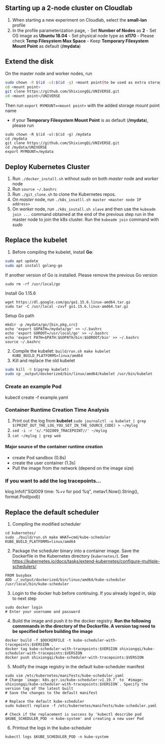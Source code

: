 ## Starting up a 2-node cluster on Cloudlab 
1. When starting a new experiment on Cloudlab, select the **small-lan** profile
2. In the profile parameterization page, 
        - Set **Number of Nodes** as **2**
        - Set OS image as **Ubuntu 18.04**
        - Set physical node type as **xl170**
        - Please check **Temp Filesystem Max Space**
        - Keep **Temporary Filesystem Mount Point** as default (**/mydata**)

## Extend the disk
On the master node and worker nodes, run
```bash
sudo chown -R $(id -u):$(id -g) <mount point(to be used as extra storage)>
cd <mount point>
git clone https://github.com/ShixiongQi/UNIVERSE.git
cd <mount point>/UNIVERSE
```
Then run `export MYMOUNT=<mount point>` with the added storage mount point name

- if your **Temporary Filesystem Mount Point** is as default (**/mydata**), please run
```
sudo chown -R $(id -u):$(id -g) /mydata
cd /mydata
git clone https://github.com/ShixiongQi/UNIVERSE.git
cd /mydata/UNIVERSE
export MYMOUNT=/mydata
```

## Deploy Kubernetes Cluster
1. Run `./docker_install.sh` without *sudo* on both *master* node and *worker* node
2. Run `source ~/.bashrc`
3. Run `./git_clone.sh` to clone the Kubernetes repos.
4. On *master* node, run `./k8s_insatll.sh master <master node IP address>`
5. On *worker* node, run `./k8s_install.sh slave` and then use the `kubeadm join ...` command obtained at the end of the previous step run in the master node to join the k8s cluster. Run the `kubeadm join` command with *sudo*

## Replace the kubelet
1. Before compiling the kubelet, install **Go**: 
```bash
sudo apt update
sudo apt install golang-go
```
If another version of Go is installed. Please remove the previous Go version
```
sudo rm -rf /usr/local/go
```
Install Go 1.15.6
```
wget https://dl.google.com/go/go1.15.6.linux-amd64.tar.gz
sudo tar -C /usr/local -zxvf go1.15.6.linux-amd64.tar.gz
```
Setup Go path
```
mkdir -p /mydata/go/{bin,pkg,src}
echo 'export GOPATH=/mydata/go' >> ~/.bashrc
echo 'export GOROOT=/usr/local/go' >> ~/.bashrc
echo 'export PATH=$PATH:$GOPATH/bin:$GOROOT/bin' >> ~/.bashrc
source ~/.bashrc
```

2. Compile the kubelet: `build/run.sh make kubelet KUBE_BUILD_PLATFORMS=linux/amd64`
3. Kill and replace the old kubelet
```bash
sudo kill -9 $(pgrep kubelet)
sudo cp _output/dockerized/bin/linux/amd64/kubelet /usr/bin/kubelet
```

### Create an example Pod
kubectl create -f example.yaml

### Container Runtime Creation Time Analysis
1. Print out the log from **kubelet**
`sudo journalctl -u kubelet | grep $(PRINT_OUT_THE_LOG_YOU_SET_IN_THE_SOURCE_CODE) > ~/mylog`
2. `sed -i -r 's/.*SQI009_TRACEPOINT//' ~/mylog`
3. `cat ~/mylog | grep web`

#### Major source of the container runtime creation
- create Pod sandbox (0.8s)
- create the user container (1.3s)
- Pull the image from the network (depend on the image size)

### If you want to add the log tracepoints...
klog.Infof("SQI009 time: %+v for pod %q", metav1.Now().String(), format.Pod(pod))

## Replace the default scheduler
1. Compiling the modified scheduler
```
cd kubernetes/
sudo ./build/run.sh make WHAT=cmd/kube-scheduler KUBE_BUILD_PLATFORMS=linux/amd64
```
2. Package the scheduler binary into a container image. Save the Dockerfile in the Kubernetes directory (`kubernetes/`). See <https://kubernetes.io/docs/tasks/extend-kubernetes/configure-multiple-schedulers/>
```
FROM busybox
ADD ./_output/dockerized/bin/linux/amd64/kube-scheduler /usr/local/bin/kube-scheduler
```
3. Login to the docker hub before continuing. If you already loged in, skip to next step
```
sudo docker login
# Enter your username and password
```
4. Build the image and push it to the docker registry. **Run the following commmands in the directory of the Dockerfile. A version tag need to be specified before building the image**
```
docker build -f $DOCKERFILE -t kube-scheduler-with-tracepoints:$VERSION .
docker tag kube-scheduler-with-tracepoints:$VERSION shixiongqi/kube-scheduler-with-tracepoints:$VERSION
docker push shixiongqi/kube-scheduler-with-tracepoints:$VERSION
```
5. Modify the image registry in the default kube-scheduler manifest
```
sudo vim /etc/kubernetes/manifests/kube-scheduler.yaml
# Change `image: k8s.gcr.io/kube-scheduler:v1.19.7` to `#image: shixiongqi/kube-scheduler-with-tracepoints:$VERSION`. Specify the version tag of the latest built
# Save the changes to the default manifest

# Replace the default kube-scheduler
sudo kubectl replace -f /etc/kubernetes/manifests/kube-scheduler.yaml

# Check if the replacement is success by 'kubectl describe pod $KUBE_SCHEDULER_POD -n kube-system' and creating a new user Pod
```
6. Printout the logs in the kube-scheduler
```
kubectl logs $KUBE_SCHEDULER_POD -n kube-system
```
